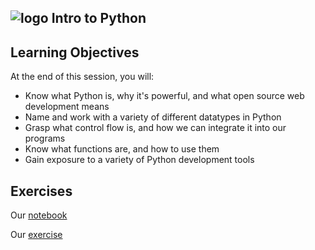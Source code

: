## ![logo](https://ga-dash.s3.amazonaws.com/production/assets/logo-9f88ae6c9c3871690e33280fcf557f33.png) Intro to Python

## Learning Objectives

At the end of this session, you will:
- Know what Python is, why it's powerful, and what open source web development means
- Name and work with a variety of different datatypes in Python
- Grasp what control flow is, and how we can integrate it into our programs
- Know what functions are, and how to use them
- Gain exposure to a variety of Python development tools

## Exercises

Our [notebook](https://github.com/josephofiowa/GA-DSI/blob/master/intro-to-python/code/Intro.ipynb)

Our [exercise](https://github.com/josephofiowa/GA-DSI/blob/master/intro-to-python/code/exercise-1.ipynb)

